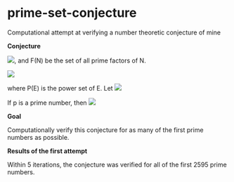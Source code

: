 # prime-set-conjecture
Computational attempt at verifying a number theoretic conjecture of mine

<b>Conjecture</b>

<img src="http://latex.codecogs.com/svg.latex?Let\:\rho(C) = \prod_{c_j \in{C}}{c_j}\:+1" border="0"/>, and F(N) be the set of all prime factors of N. 

<img src="http://latex.codecogs.com/svg.latex?Let\:E_i = E_{i-1} \cup \left\{z: z \in{F}(\rho(C)) \:\forall{C} \in{P}(E_{i-1})\right\} for\:i>1" border="0"/>

where P(E) is the power set of E. Let <img src="http://latex.codecogs.com/svg.latex?E_1 = \{2\}" border="0"/>

If p is a prime number, then <img src="http://latex.codecogs.com/svg.latex?\exists{i} \in\field{N} : p \in{E_i}}" border="0"/>

<b>Goal</b>

Computationally verify this conjecture for as many of the first prime numbers as possible. 

<b>Results of the first attempt</b>

Within 5 iterations, the conjecture was verified for all of the first 2595 prime numbers. 

